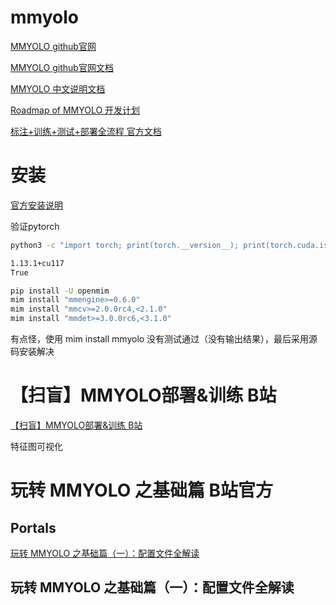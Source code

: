 # mmyolo

[MMYOLO github官网](https://github.com/open-mmlab/mmyolo)

[MMYOLO github官网文档](https://github.com/open-mmlab/mmyolo/blob/main/README_zh-CN.md)

[MMYOLO 中文说明文档](https://mmyolo.readthedocs.io/zh_CN/latest/get_started/overview.html)

[Roadmap of MMYOLO 开发计划](https://github.com/open-mmlab/mmyolo/issues/136)

[标注+训练+测试+部署全流程 官方文档](https://mmyolo.readthedocs.io/zh_CN/latest/recommended_topics/labeling_to_deployment_tutorials.html)

# 安装

[官方安装说明](https://mmyolo.readthedocs.io/zh_CN/latest/get_started/dependencies.html)

验证pytorch

```bash
python3 -c "import torch; print(torch.__version__); print(torch.cuda.is_available())"

1.13.1+cu117
True
```

```bash
pip install -U openmim
mim install "mmengine>=0.6.0"
mim install "mmcv>=2.0.0rc4,<2.1.0"
mim install "mmdet>=3.0.0rc6,<3.1.0"
```

有点怪，使用 mim install mmyolo 没有测试通过（没有输出结果），最后采用源码安装解决



# 【扫盲】MMYOLO部署&训练 B站

[【扫盲】MMYOLO部署&训练 B站](https://www.bilibili.com/video/BV1844y1R7QR/)

特征图可视化




# 玩转 MMYOLO 之基础篇 B站官方

## Portals

[玩转 MMYOLO 之基础篇（一）：配置文件全解读](https://www.bilibili.com/video/BV1214y157ck/)

## 玩转 MMYOLO 之基础篇（一）：配置文件全解读




